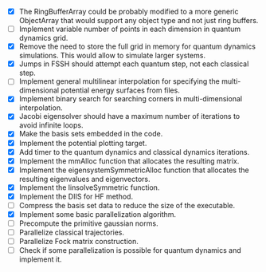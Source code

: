 - [x] The RingBufferArray could be probably modified to a more generic ObjectArray that would support any object type and not just ring buffers.
- [ ] Implement variable number of points in each dimension in quantum dynamics grid.
- [x] Remove the need to store the full grid in memory for quantum dynamics simulations. This would allow to simulate larger systems.
- [x] Jumps in FSSH should attempt each quantum step, not each classical step.
- [ ] Implement general multilinear interpolation for specifying the multi-dimensional potential energy surfaces from files.
- [x] Implement binary search for searching corners in multi-dimensional interpolation.
- [x] Jacobi eigensolver should have a maximum number of iterations to avoid infinite loops.
- [x] Make the basis sets embedded in the code.
- [x] Implement the potential plotting target.
- [x] Add timer to the quantum dynamics and classical dynamics iterations.
- [x] Implement the mmAlloc function that allocates the resulting matrix.
- [x] Implement the eigensystemSymmetricAlloc function that allocates the resulting eigenvalues and eigenvectors.
- [x] Implement the linsolveSymmetric function.
- [x] Implement the DIIS for HF method.
- [ ] Compress the basis set data to reduce the size of the executable.
- [x] Implement some basic parallelization algorithm.
- [ ] Precompute the primitive gaussian norms.
- [ ] Parallelize classical trajectories.
- [ ] Parallelize Fock matrix construction.
- [ ] Check if some parallelization is possible for quantum dynamics and implement it.
